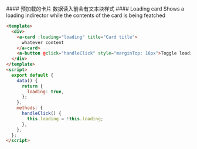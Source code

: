 <cn>
  #### 预加载的卡片
  数据读入前会有文本块样式
</cn>

<us>
  #### Loading card
  Shows a loading indirector while the contents of the card is being featched
</us>

```html
<template>
  <div>
    <a-card :loading="loading" title="Card title">
      whatever content
    </a-card>
    <a-button @click="handleClick" style="marginTop: 16px">Toggle loading</a-button>
  </div>
</template>
<script>
  export default {
    data() {
      return {
        loading: true,
      };
    },
    methods: {
      handleClick() {
        this.loading = !this.loading;
      },
    },
  };
</script>
```
